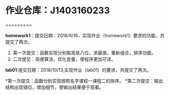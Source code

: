 ﻿# **作业仓库：J1403160233**
=========

**homework1**：提交日期：2018/9/16，实现作业（homework1）要求的功能，共提交了两次。

1. 第一次提交：函数实现分别取高低八位，求最值，重新组合，排序功能。
2. 二次提交：简便算法，优化变量，使程序更加可读。

**lab01**:提交日期：2018/10/13,实现作业（lab01）的要求，共提交了两次。

*第一次提交：函数分别实现按照名字课程一课程二的排序。
*第二次提交：输出结构出现错位，增加细节，使输出结果便于观看。

